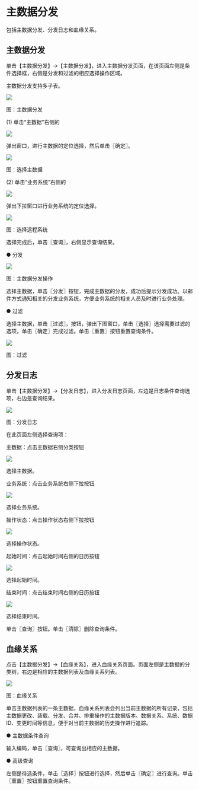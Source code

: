 # 主数据分发

包括主数据分发、分发日志和血缘关系。

## 主数据分发

单击【主数据分发】→【主数据分发】，进入主数据分发页面，在该页面左侧是条件选择框，右侧是分发和过滤的相应选择操作区域。

主数据分发支持多子表。

![](/articles/cloudmdm/3-/images/image34.png)

图：主数据分发

(1) 单击“主数据”右侧的

![](/articles/cloudmdm/3-/images/image35.png)

弹出窗口，进行主数据的定位选择，然后单击〖确定〗。

![](/articles/cloudmdm/3-/images/image36.png)

图：选择主数据

(2) 单击“业务系统”右侧的

![](/articles/cloudmdm/3-/images/image37.png)

弹出下拉窗口进行业务系统的定位选择。

![](/articles/cloudmdm/3-/images/image38.png)

图：选择远程系统

选择完成后，单击〖查询〗，右侧显示查询结果。

● 分发

![](/articles/cloudmdm/3-/images/image39.png)

图：主数据分发操作

选择主数据，单击〖分发〗按钮，完成主数据的分发，成功后提示分发成功。以邮件方式通知相关的分发业务系统，方便业务系统的相关人员及时进行业务处理。

● 过滤

选择主数据，单击〖过滤〗，按钮，弹出下图窗口，单击〖选择〗选择需要过滤的选项，单击〖确定〗完成过滤。单击〖重置〗按钮重置查询条件。

![](/articles/cloudmdm/3-/images/image40.png)

图：过滤

## 分发日志

单击【主数据分发】→【分发日志】，进入分发日志页面，左边是日志条件查询选项，右边是查询结果。

![](/articles/cloudmdm/3-/images/image41.png)

图：分发日志

在此页面左侧选择查询项：

主数据：点击主数据右侧分类按钮

![](/articles/cloudmdm/3-/images/image35.png)

选择主数据。

业务系统：点击业务系统右侧下拉按钮

![](/articles/cloudmdm/3-/images/image28.png)

选择业务系统。

操作状态：点击操作状态右侧下拉按钮

![](/articles/cloudmdm/3-/images/image28.png)

选择操作状态。

起始时间：点击起始时间右侧的日历按钮

![](/articles/cloudmdm/3-/images/image33.png)

选择起始时间。

结束时间：点击结束时间右侧的日历按钮

![](/articles/cloudmdm/3-/images/image33.png)

选择结束时间。

单击〖查询〗按钮。单击〖清除〗删除查询条件。

## 血缘关系

点击【主数据分发】→【血缘关系】，进入血缘关系页面。页面左侧是主数据的分类树，右边是相应的主数据列表及血缘关系列表。

![](/articles/cloudmdm/3-/images/image42.png)

图：血缘关系

单击主数据列表的一条主数据，血缘关系列表会列出当前主数据的所有记录，包括主数据更改、装载、分发、合并、排重操作的主数据版本、数据关系、系统、数据ID、变更时间等信息，便于对当前主数据的历史操作进行追踪。

● 主数据条件查询

输入编码，单击〖查询〗，可查询出相应的主数据。

● 高级查询

左侧是待选条件，单击〖选择〗按钮进行选择，然后单击〖确定〗进行查询。单击〖重置〗按钮重置查询条件。

